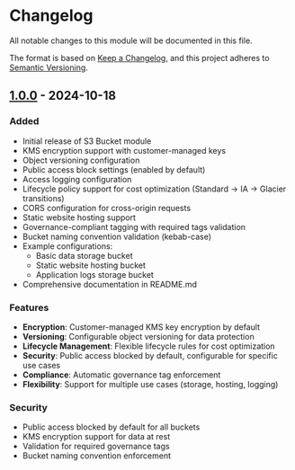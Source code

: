 # Changelog

All notable changes to this module will be documented in this file.

The format is based on [Keep a Changelog](https://keepachangelog.com/en/1.0.0/),
and this project adheres to [Semantic Versioning](https://semver.org/spec/v2.0.0.html).

## [1.0.0] - 2024-10-18

### Added
- Initial release of S3 Bucket module
- KMS encryption support with customer-managed keys
- Object versioning configuration
- Public access block settings (enabled by default)
- Access logging configuration
- Lifecycle policy support for cost optimization (Standard → IA → Glacier transitions)
- CORS configuration for cross-origin requests
- Static website hosting support
- Governance-compliant tagging with required tags validation
- Bucket naming convention validation (kebab-case)
- Example configurations:
  - Basic data storage bucket
  - Static website hosting bucket
  - Application logs storage bucket
- Comprehensive documentation in README.md

### Features
- **Encryption**: Customer-managed KMS key encryption by default
- **Versioning**: Configurable object versioning for data protection
- **Lifecycle Management**: Flexible lifecycle rules for cost optimization
- **Security**: Public access blocked by default, configurable for specific use cases
- **Compliance**: Automatic governance tag enforcement
- **Flexibility**: Support for multiple use cases (storage, hosting, logging)

### Security
- Public access blocked by default for all buckets
- KMS encryption support for data at rest
- Validation for required governance tags
- Bucket naming convention enforcement

[1.0.0]: https://github.com/ryu-qqq/Infrastructure/releases/tag/s3-bucket-module-v1.0.0
